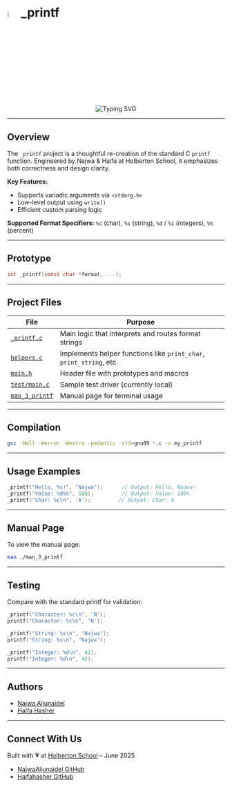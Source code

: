 # <a><img src="https://private-user-images.githubusercontent.com/197754999/434705190-5f8d33ce-fed8-438a-935c-a9916afef26e.png" width=5% height=5%></a> \_printf

<p align="center">
  <img src="https://readme-typing-svg.herokuapp.com?center=true&size=28&duration=3000&pause=1000&color=FF69B4&width=600&lines=printf+gets+personal+—+by+Najwa+and+Haifa" alt="Typing SVG" />
</p>

---

## Overview

The `_printf` project is a thoughtful re-creation of the standard C `printf` function. Engineered by Najwa & Haifa at Holberton School, it emphasizes both correctness and design clarity.

**Key Features:**

* Supports variadic arguments via `<stdarg.h>`
* Low-level output using `write()`
* Efficient custom parsing logic

**Supported Format Specifiers:** `%c` (char), `%s` (string), `%d` / `%i` (integers), `%%` (percent)

---

## Prototype

```c
int _printf(const char *format, ...);
```

---

## Project Files

| File                                                                                               | Purpose                                                             |
| -------------------------------------------------------------------------------------------------- | ------------------------------------------------------------------- |
| [`_printf.c`](https://github.com/NajwaAljunaidel/holbertonschool-printf/blob/main/_printf.c)       | Main logic that interprets and routes format strings                |
| [`helpers.c`](https://github.com/NajwaAljunaidel/holbertonschool-printf/blob/main/helpers.c)       | Implements helper functions like `print_char`, `print_string`, etc. |
| [`main.h`](https://github.com/NajwaAljunaidel/holbertonschool-printf/blob/main/main.h)             | Header file with prototypes and macros                              |
| [`test/main.c`](#)                                                                                 | Sample test driver (currently local)                                |
| [`man_3_printf`](https://github.com/NajwaAljunaidel/holbertonschool-printf/blob/main/man_3_printf) | Manual page for terminal usage                                      |

---

## Compilation

```bash
gcc -Wall -Werror -Wextra -pedantic -std=gnu89 *.c -o my_printf
```

---

## Usage Examples

```c
_printf("Hello, %s!", "Najwa");      // Output: Hello, Najwa!
_printf("Value: %d%%", 100);         // Output: Value: 100%
_printf("Char: %c\n", 'A');         // Output: Char: A
```

---

## Manual Page

To view the manual page:

```bash
man ./man_3_printf
```

---

## Testing

Compare with the standard printf for validation:

```c
_printf("Character: %c\n", 'N');
printf("Character: %c\n", 'N');

_printf("String: %s\n", "Najwa");
printf("String: %s\n", "Najwa");

_printf("Integer: %d\n", 42);
printf("Integer: %d\n", 42);
```

---

## Authors

* [Najwa Aljunaidel](https://github.com/NajwaAljunaidel)
* [Haifa Hasher](https://github.com/Haifahasher)

---

## Connect With Us

Built with 💗 at [Holberton School](https://www.holbertonschool.com/) – June 2025

* [NajwaAljunaidel GitHub](https://github.com/NajwaAljunaidel)
* [Haifahasher GitHub](https://github.com/Haifahasher)


